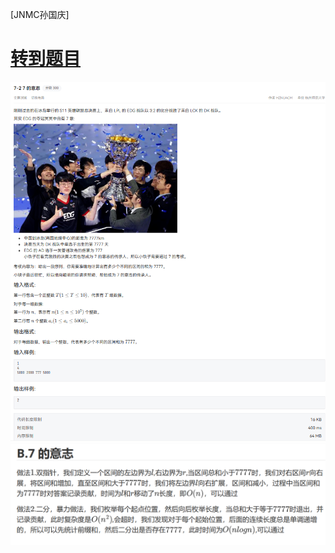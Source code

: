 [JNMC孙国庆]
# [转到题目](https://pintia.cn/problem-sets/1869538346997542912/exam/problems/type/7?problemSetProblemId=1869538428941660161&page=0)

![alt text](image-4.png)
![alt text](image-5.png)